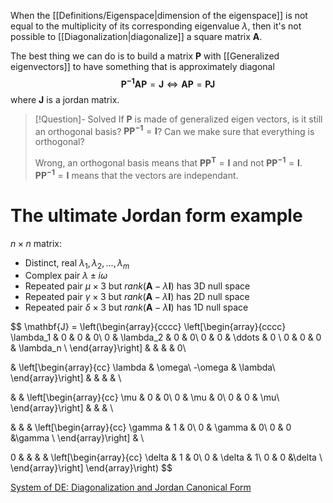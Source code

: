 When the [[Definitions/Eigenspace|dimension of the eigenspace]] is not equal to the multiplicity of its corresponding eigenvalue $\lambda$, then it's not possible to [[Diagonalization|diagonalize]] a square matrix $\mathbf{A}$.

The best thing we can do is to build a matrix $\mathbf{P}$ with [[Generalized eigenvectors]] to have something that is approximately diagonal
$$\mathbf{P^{-1}AP}=\mathbf{J}\iff\mathbf{AP}=\mathbf{PJ}$$
where $\mathbf{J}$ is a jordan matrix.


> [!Question]-  Solved
>If $\mathbf{P}$ is made of generalized eigen vectors, is it still an orthogonal basis? $\mathbf{PP^{-1}}=\mathbf{I}$? Can we make sure that everything is orthogonal?
>
>Wrong, an orthogonal basis means that $\mathbf{PP^T}=\mathbf{I}$ and not $\mathbf{PP^{-1}}=\mathbf{I}$. $\mathbf{PP^{-1}}=\mathbf{I}$ means that the vectors are independant.


# The ultimate Jordan form example

$n \times n$ matrix:
- Distinct, real $\lambda_1, \lambda_2,\ldots,\lambda_m$
- Complex pair $\lambda \pm i\omega$
- Repeated pair $\mu \times 3$ but $rank(\mathbf{A}-\lambda\mathbf{I})$ has 3D null space
- Repeated pair $\gamma \times 3$ but $rank(\mathbf{A}-\lambda\mathbf{I})$ has 2D null space
- Repeated pair $\delta \times 3$ but $rank(\mathbf{A}-\lambda\mathbf{I})$ has 1D null space

$$
\mathbf{J} = 
\left(\begin{array}{cccc}
\left[\begin{array}{cccc}
\lambda_1 & 0 & 0 & 0\\
0 & \lambda_2 & 0 & 0\\
0 & 0 & \ddots & 0 \\
0 & 0 & 0 & \lambda_n \\
\end{array}\right] &  &  & & 0\\

& \left[\begin{array}{cc}
\lambda & \omega\\
-\omega & \lambda\\
\end{array}\right] &  &  & &   \\

& & \left[\begin{array}{cc}
\mu & 0 & 0\\
0 & \mu & 0\\
0 & 0 & \mu\\
\end{array}\right] &  &  & \\

 & & &  \left[\begin{array}{cc}
\gamma & 1 & 0\\
0 & \gamma & 0\\
0 & 0 &\gamma \\
\end{array}\right] & \\

0 & &  & &  \left[\begin{array}{cc}
\delta & 1 & 0\\
0 & \delta & 1\\
0 & 0 &\delta \\
\end{array}\right] 
\end{array}\right)
$$

[System of DE: Diagonalization and Jordan Canonical Form](https://youtube.com/watch?v=SsCiQym5yQU&t=29m37s)
